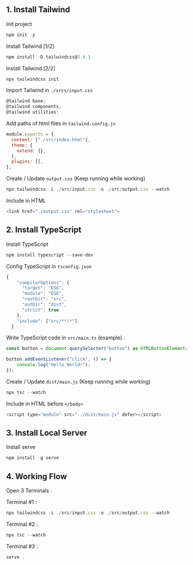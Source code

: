 ## 1. Install Tailwind

Init project
```javascript
npm init -y
```

Install Tailwind [1/2]
```javascript
npm install -D tailwindcss@3.4.1
```

Install Tailwind [2/2]
```javascript
npx tailwindcss init
```

Import Tailwind in `./srcs/input.css`
```javascript
@tailwind base;
@tailwind components;
@tailwind utilities;
```

Add paths of html files in `tailwind.config.js`
```javascript
module.exports = {
  content: ["./src/index.html"],
  theme: {
    extend: {},
  },
  plugins: [],
};
```

Create / Update `output.css` (Keep running while working)
```javascript
npx tailwindcss -i ./src/input.css -o ./src/output.css --watch
```

Include in HTML
```javascript
<link href="./output.css" rel="stylesheet">
```


## 2. Install TypeScript

Install TypeScript
```javascript
npm install typescript --save-dev
```

Config TypeScript in `tsconfig.json`
```javascript
{
	"compilerOptions": {
	  "target": "ES6",
	  "module": "ES6",
	  "rootDir": "src",
	  "outDir": "dist",
	  "strict": true
	},
	"include": ["src/**/*"]
  }
```

Write TypeScript code in `src/main.ts` (example) :
```javascript
const button = document.querySelector("button") as HTMLButtonElement;

button.addEventListener("click", () => {
    console.log("Hello World!");
});
```

Create / Update `dist/main.js` (Keep running while working)
```javascript
npx tsc --watch
```

Include in HTML before `</body>`
```javascript
<script type="module" src="../dist/main.js" defer></script>
```


## 3. Install Local Server

Install serve
```javascript
npm install -g serve
```


## 4. Working Flow

Open 3 Terminals :

Terminal #1 :
```javascript
npx tailwindcss -i ./src/input.css -o ./src/output.css --watch
```

Terminal #2 :
```javascript
npx tsc --watch
```

Terminal #3 :
```javascript
serve .
```
